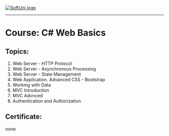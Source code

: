 <a href="https://softuni.bg/trainings/courses" rel="Courses">  ![SoftUni logo][logo] <a/>

[logo]: http://innovationstarterbox.bg/wp-content/uploads/2016/05/Softuni_logo_trasparent.png "Logo Title Text 2"

---

# Course: C# Web Basics

## Topics:
01. Web Server - HTTP Protocol
02. Web Server - Asynchronous Processing
03. Web Server - State Management
04. Web Application. Advanced CSS - Bootstrap
05. Working with Data
06. MVC Introduction
07. MVC Advnced 
08. Authentication and Authorization

## Certificate: 
none
